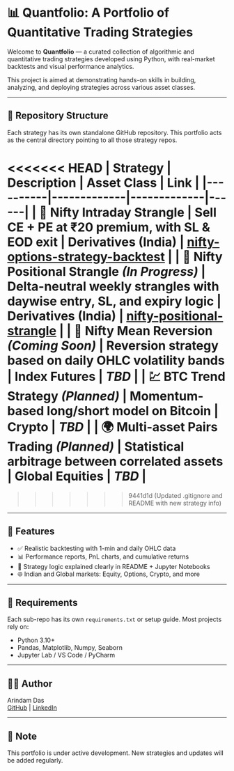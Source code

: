 # 📊 Quantfolio: A Portfolio of Quantitative Trading Strategies

Welcome to **Quantfolio** — a curated collection of algorithmic and quantitative trading strategies developed using Python, with real-market backtests and visual performance analytics.

This project is aimed at demonstrating hands-on skills in building, analyzing, and deploying strategies across various asset classes.

---

## 📁 Repository Structure

Each strategy has its own standalone GitHub repository. This portfolio acts as the central directory pointing to all those strategy repos.

<<<<<<< HEAD
| Strategy | Description | Asset Class | Link |
|----------|-------------|-------------|------|
| 🧪 Nifty Intraday Strangle | Sell CE + PE at ₹20 premium, with SL & EOD exit | Derivatives (India) | [nifty-options-strategy-backtest](./nifty-options-strategy-backtest) |
| 📆 Nifty Positional Strangle *(In Progress)* | Delta-neutral weekly strangles with daywise entry, SL, and expiry logic | Derivatives (India) | [nifty-positional-strangle](./nifty-positional-strangle) |
| 🔄 Nifty Mean Reversion *(Coming Soon)* | Reversion strategy based on daily OHLC volatility bands | Index Futures | _TBD_ |
| 💹 BTC Trend Strategy *(Planned)* | Momentum-based long/short model on Bitcoin | Crypto | _TBD_ |
| 🌍 Multi-asset Pairs Trading *(Planned)* | Statistical arbitrage between correlated assets | Global Equities | _TBD_ |
=======
>>>>>>> 9441d1d (Updated .gitignore and README with new strategy info)

---

## 🚀 Features

- ✅ Realistic backtesting with 1-min and daily OHLC data
- 📊 Performance reports, PnL charts, and cumulative returns
- 🧠 Strategy logic explained clearly in README + Jupyter Notebooks
- 🌐 Indian and Global markets: Equity, Options, Crypto, and more

---

## 🔧 Requirements

Each sub-repo has its own `requirements.txt` or setup guide. Most projects rely on:

- Python 3.10+
- Pandas, Matplotlib, Numpy, Seaborn
- Jupyter Lab / VS Code / PyCharm

---

## 👨‍💻 Author

Arindam Das  
[GitHub](https://github.com/adas-quant) | [LinkedIn](https://www.linkedin.com/in/arindam-das-810726b8/)

---

## 📌 Note

This portfolio is under active development. New strategies and updates will be added regularly.

